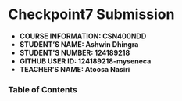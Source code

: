 # Checkpoint7 Submission

- **COURSE INFORMATION: CSN400NDD**
- **STUDENT’S NAME: Ashwin Dhingra**
- **STUDENT'S NUMBER: 124189218**
- **GITHUB USER ID: 124189218-myseneca**
- **TEACHER’S NAME: Atoosa Nasiri**

### Table of Contents

